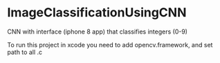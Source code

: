 # ImageClassificationUsingCNN
CNN with interface (iphone 8 app) that classifies integers (0-9) 

To run this project in xcode you need to <a src="https://opencv.org/">add</a> opencv.framework, and set path to all .c
